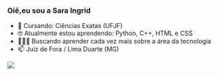 ### Oiê,eu sou a Sara Ingrid

- 📔 Cursando: Ciências Exatas (UFJF)
- 🤓 Atualmente estou aprendendo: Python, C++, HTML e CSS
- 👩🏻‍💻 Buscando aprender cada vez mais sobre a área da tecnologia 
- 📫 Juiz de Fora / Lima Duarte (MG)



<div>
  <a href="https://github.com/saraingridsousa">
  <img height-"180em" src="https://github-readme-stats.vercel.app/api?username=saraingridsousa&show_icons=true&theme=radical&count_private=true"
</div>
